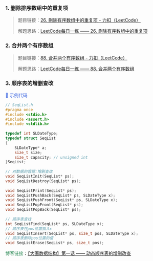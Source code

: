 ### 1. 删除排序数组中的重复项

>题目链接：[26. 删除有序数组中的重复项 - 力扣（LeetCode）](https://leetcode.cn/problems/remove-duplicates-from-sorted-array/)
>
>解题思路：[LeetCode每日一练 —— 26. 删除有序数组中的重复项](https://blog.csdn.net/m0_63325890/article/details/125883437)



### 2. 合并两个有序数组

> 题目链接：[88. 合并两个有序数组 - 力扣（LeetCode）](https://leetcode.cn/problems/merge-sorted-array/)
>
> 解题思路：[LeetCode每日一练 —— 88. 合并两个有序数组](https://blog.csdn.net/m0_63325890/article/details/125887758)



### 3. 顺序表的增删查改

<font color=#4169E1 >📝 示例代码</font>

```c
// SeqList.h
#pragma once
#include <stdio.h>
#include <assert.h>
#include <stdlib.h>
 
typedef int SLDateType;
typedef struct SeqList
{
	SLDateType* a;
	size_t size;
	size_t capacity; // unsigned int
}SeqList;
 
// 对数据的管理:增删查改 
void SeqListInit(SeqList* ps);
void SeqListDestroy(SeqList* ps);
 
void SeqListPrint(SeqList* ps);
void SeqListPushBack(SeqList* ps, SLDateType x);
void SeqListPushFront(SeqList* ps, SLDateType x);
void SeqListPopFront(SeqList* ps);
void SeqListPopBack(SeqList* ps);
 
// 顺序表查找
int SeqListFind(SeqList* ps, SLDateType x);
// 顺序表在pos位置插入x
void SeqListInsert(SeqList* ps, size_t pos, SLDateType x);
// 顺序表删除pos位置的值
void SeqListErase(SeqList* ps, size_t pos);
```

<font color=#2E8B57 >博客链接</font>：[【大画数据结构】第一话 —— 动态顺序表的增删改查](https://blog.csdn.net/m0_63325890/article/details/125831903?spm=1001.2014.3001.5502)